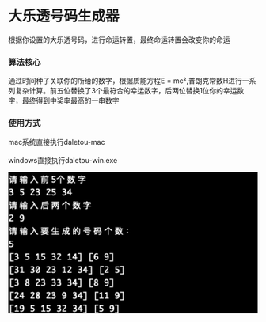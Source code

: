 # 大乐透号码生成器
根据你设置的大乐透号码，进行命运转置，最终命运转置会改变你的命运

### 算法核心

通过时间种子关联你的所给的数字，根据质能方程E = mc²,普朗克常数H进行一系列复杂计算。前五位替换了3个最符合的幸运数字，后两位替换1位你的幸运数字，最终得到中奖率最高的一串数字


### 使用方式

mac系统直接执行daletou-mac<br><br>
windows直接执行daletou-win.exe

![](example.jpg)
